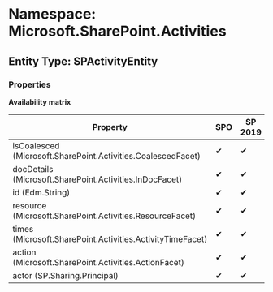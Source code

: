 # Namespace: Microsoft.SharePoint.Activities
## Entity Type: SPActivityEntity

### Properties

**Availability matrix**

Property | SPO | SP 2019 | SP 2016 | SP 2013
----------|-----|---------|---------|--------
isCoalesced (Microsoft.SharePoint.Activities.CoalescedFacet) | ✔ | ✔ | ✖ | ✖
docDetails (Microsoft.SharePoint.Activities.InDocFacet) | ✔ | ✔ | ✖ | ✖
id (Edm.String) | ✔ | ✔ | ✖ | ✖
resource (Microsoft.SharePoint.Activities.ResourceFacet) | ✔ | ✔ | ✖ | ✖
times (Microsoft.SharePoint.Activities.ActivityTimeFacet) | ✔ | ✔ | ✖ | ✖
action (Microsoft.SharePoint.Activities.ActionFacet) | ✔ | ✔ | ✖ | ✖
actor (SP.Sharing.Principal) | ✔ | ✔ | ✖ | ✖

